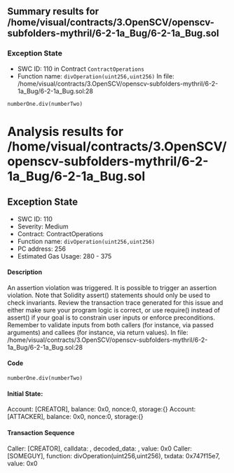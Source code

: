 ## Summary results for /home/visual/contracts/3.OpenSCV/openscv-subfolders-mythril/6-2-1a_Bug/6-2-1a_Bug.sol
### Exception State
- SWC ID: 110 in Contract `ContractOperations`
- Function name: `divOperation(uint256,uint256)`
In file: /home/visual/contracts/3.OpenSCV/openscv-subfolders-mythril/6-2-1a_Bug/6-2-1a_Bug.sol:28
```
numberOne.div(numberTwo)
```
# Analysis results for /home/visual/contracts/3.OpenSCV/openscv-subfolders-mythril/6-2-1a_Bug/6-2-1a_Bug.sol

## Exception State
- SWC ID: 110
- Severity: Medium
- Contract: ContractOperations
- Function name: `divOperation(uint256,uint256)`
- PC address: 256
- Estimated Gas Usage: 280 - 375

#### Description

An assertion violation was triggered.
It is possible to trigger an assertion violation. Note that Solidity assert() statements should only be used to check invariants. Review the transaction trace generated for this issue and either make sure your program logic is correct, or use require() instead of assert() if your goal is to constrain user inputs or enforce preconditions. Remember to validate inputs from both callers (for instance, via passed arguments) and callees (for instance, via return values).
In file: /home/visual/contracts/3.OpenSCV/openscv-subfolders-mythril/6-2-1a_Bug/6-2-1a_Bug.sol:28

#### Code

```
numberOne.div(numberTwo)
```

#### Initial State:

Account: [CREATOR], balance: 0x0, nonce:0, storage:{}
Account: [ATTACKER], balance: 0x0, nonce:0, storage:{}

#### Transaction Sequence

Caller: [CREATOR], calldata: , decoded_data: , value: 0x0
Caller: [SOMEGUY], function: divOperation(uint256,uint256), txdata: 0x747f15e7, value: 0x0


